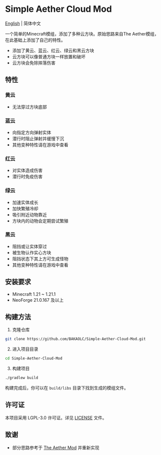 # Simple Aether Cloud Mod

[English](README_EN.md) | 简体中文

一个简单的Minecraft模组，添加了多种云方块。原始思路来自The Aether模组，在此基础上添加了自己的特性。

- 添加了黄云、蓝云、红云、绿云和黑云方块
- 云方块可以像普通方块一样放置和破坏
- 云方块会免除摔落伤害
  
## 特性

### 黄云

- 无法穿过方块底部

### 蓝云

- 向指定方向弹射实体
- 潜行时阻止弹射并缓慢下沉
- 其他变种特性请在游戏中查看

### 红云

- 对实体造成伤害
- 潜行时免疫伤害

### 绿云

- 加速实体成长
- 加快繁殖冷却
- 吸引附近动物靠近
- 方块内的动物会定期尝试繁殖

### 黑云

- 阻挡或让实体穿过
- 被生物认作实心方块
- 阻挡状态下其上方可生成怪物
- 其他变种特性请在游戏中查看

## 安装要求

- Minecraft 1.21 ~ 1.21.1
- NeoForge 21.0.167 及以上

## 构建方法

1. 克隆仓库

```bash
git clone https://github.com/BAKAOLC/Simple-Aether-Cloud-Mod.git
```

2. 进入项目目录

```bash
cd Simple-Aether-Cloud-Mod
```

3. 构建项目

```bash
./gradlew build
```

构建完成后，你可以在 `build/libs` 目录下找到生成的模组文件。

## 许可证

本项目采用 LGPL-3.0 许可证。详见 [LICENSE](LICENSE) 文件。

## 致谢

- 部分思路参考于 [The Aether Mod](https://github.com/The-Aether-Team/The-Aether) 并重新实现
